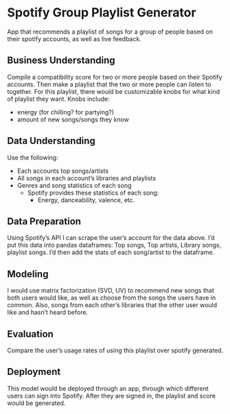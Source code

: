 # Spotify Group Playlist Generator
App that recommends a playlist of songs for a group of people based on their spotify accounts, as well as live feedback.

## Business Understanding

Compile a compatibility score for two or more people based on their Spotify accounts. Then make a playlist that the two or more people can listen to together. For this playlist, there would be customizable knobs for what kind of playlist they want.
Knobs include:
- energy (for chilling? for partying?)
- amount of new songs/songs they know

## Data Understanding
Use the following:
- Each accounts top songs/artists
- All songs in each account’s libraries and playlists
- Genres and song statistics of each song
	- Spotify provides these statistics of each song:
		- Energy, danceability, valence, etc.

## Data Preparation
Using Spotify’s API I can scrape the user’s account for the data above. I’d put this data into pandas dataframes: Top songs, Top artists, Library songs, playlist songs. I’d then add the stats of each song/artist to the dataframe.

## Modeling
I would use matrix factorization (SVD, UV) to recommend new songs that both users would like, as well as choose from the songs the users have in common. Also, songs from each other’s libraries that the other user would like and hasn’t heard before.

## Evaluation
Compare the user’s usage rates of using this playlist over spotify generated.

## Deployment
This model would be deployed through an app, through which different users can sign into Spotify. After they are signed in, the playlist and score would be generated.
